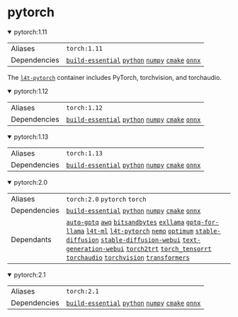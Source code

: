 # pytorch

<details open>
<summary>pytorch:1.11</summary>

|            |            |
|------------|------------|
| Aliases | `torch:1.11` |
| Dependencies | [`build-essential`](/packages/build-essential) [`python`](/packages/python) [`numpy`](/packages/numpy) [`cmake`](/packages/cmake/cmake_pip) [`onnx`](/packages/onnx) |
The [`l4t-pytorch`](/packages/l4t/l4t-pytorch) container includes PyTorch, torchvision, and torchaudio.

</details>
<details open>
<summary>pytorch:1.12</summary>

|            |            |
|------------|------------|
| Aliases | `torch:1.12` |
| Dependencies | [`build-essential`](/packages/build-essential) [`python`](/packages/python) [`numpy`](/packages/numpy) [`cmake`](/packages/cmake/cmake_pip) [`onnx`](/packages/onnx) |
</details>
<details open>
<summary>pytorch:1.13</summary>

|            |            |
|------------|------------|
| Aliases | `torch:1.13` |
| Dependencies | [`build-essential`](/packages/build-essential) [`python`](/packages/python) [`numpy`](/packages/numpy) [`cmake`](/packages/cmake/cmake_pip) [`onnx`](/packages/onnx) |
</details>
<details open>
<summary>pytorch:2.0</summary>

|            |            |
|------------|------------|
| Aliases | `torch:2.0` `pytorch` `torch` |
| Dependencies | [`build-essential`](/packages/build-essential) [`python`](/packages/python) [`numpy`](/packages/numpy) [`cmake`](/packages/cmake/cmake_pip) [`onnx`](/packages/onnx) |
| Dependants | [`auto-gptq`](/packages/llm/auto-gptq) [`awq`](/packages/llm/awq) [`bitsandbytes`](/packages/llm/bitsandbytes) [`exllama`](/packages/llm/exllama) [`gptq-for-llama`](/packages/llm/gptq-for-llama) [`l4t-ml`](/packages/l4t/l4t-ml) [`l4t-pytorch`](/packages/l4t/l4t-pytorch) [`nemo`](/packages/nemo) [`optimum`](/packages/llm/optimum) [`stable-diffusion`](/packages/diffusion/stable-diffusion) [`stable-diffusion-webui`](/packages/diffusion/stable-diffusion-webui) [`text-generation-webui`](/packages/llm/text-generation-webui) [`torch2trt`](/packages/pytorch/torch2trt) [`torch_tensorrt`](/packages/pytorch/torch_tensorrt) [`torchaudio`](/packages/pytorch/torchaudio) [`torchvision`](/packages/pytorch/torchvision) [`transformers`](/packages/llm/transformers) |
</details>
<details open>
<summary>pytorch:2.1</summary>

|            |            |
|------------|------------|
| Aliases | `torch:2.1` |
| Dependencies | [`build-essential`](/packages/build-essential) [`python`](/packages/python) [`numpy`](/packages/numpy) [`cmake`](/packages/cmake/cmake_pip) [`onnx`](/packages/onnx) |
</details>
